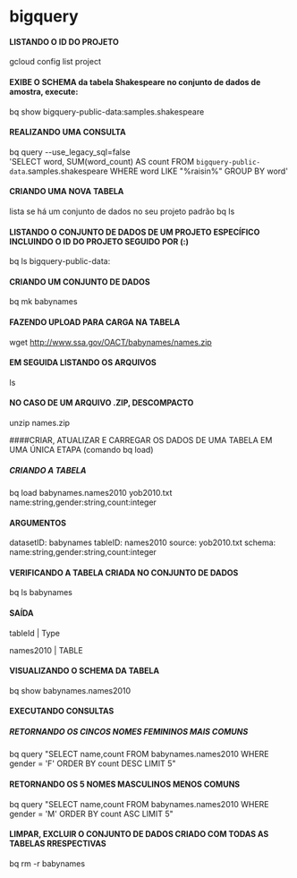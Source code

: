 # bigquery

#### LISTANDO O ID DO PROJETO

gcloud config list project

#### EXIBE O SCHEMA da tabela Shakespeare no conjunto de dados de amostra, execute:
bq show bigquery-public-data:samples.shakespeare

#### REALIZANDO UMA CONSULTA

bq query --use_legacy_sql=false \
'SELECT
   word,
   SUM(word_count) AS count
 FROM
   `bigquery-public-data`.samples.shakespeare
 WHERE
   word LIKE "%raisin%"
 GROUP BY
   word'


#### CRIANDO UMA NOVA TABELA
lista se há um conjunto de dados no seu projeto padrão
bq ls


#### LISTANDO O CONJUNTO DE DADOS DE UM PROJETO ESPECÍFICO INCLUINDO O ID DO PROJETO SEGUIDO POR (:)
bq ls bigquery-public-data:

#### CRIANDO UM CONJUNTO DE DADOS
bq mk babynames

#### FAZENDO UPLOAD PARA CARGA NA TABELA
wget http://www.ssa.gov/OACT/babynames/names.zip

#### EM SEGUIDA LISTANDO OS ARQUIVOS
ls

#### NO CASO DE UM ARQUIVO .ZIP, DESCOMPACTO
unzip names.zip

####CRIAR, ATUALIZAR E CARREGAR OS DADOS DE UMA TABELA EM UMA ÚNICA ETAPA (comando bq load)
##### CRIANDO A TABELA
bq load babynames.names2010 yob2010.txt name:string,gender:string,count:integer

#### ARGUMENTOS
datasetID: babynames
tableID: names2010
source: yob2010.txt
schema: name:string,gender:string,count:integer

#### VERIFICANDO A TABELA CRIADA NO CONJUNTO DE DADOS
bq ls babynames

#### SAÍDA
  tableId  |  Type

  names2010 |  TABLE

#### VISUALIZANDO O SCHEMA DA TABELA
bq show babynames.names2010


#### EXECUTANDO CONSULTAS
##### RETORNANDO OS CINCOS NOMES FEMININOS MAIS COMUNS
bq query "SELECT name,count FROM babynames.names2010 WHERE gender = 'F' ORDER BY count DESC LIMIT 5"

#### RETORNANDO OS 5 NOMES MASCULINOS MENOS COMUNS
bq query "SELECT name,count FROM babynames.names2010 WHERE gender = 'M' ORDER BY count ASC LIMIT 5"

#### LIMPAR, EXCLUIR O CONJUNTO DE DADOS CRIADO COM TODAS AS TABELAS RRESPECTIVAS
bq rm -r babynames
